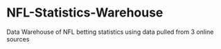 # NFL-Statistics-Warehouse
Data Warehouse of NFL betting statistics using data pulled from 3 online sources
